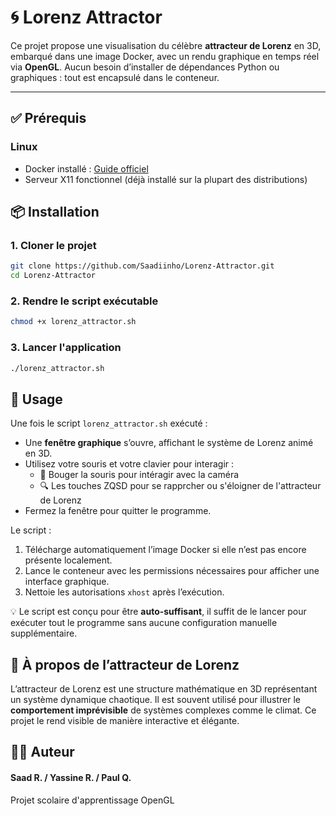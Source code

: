 # 🌀 Lorenz Attractor 

Ce projet propose une visualisation du célèbre **attracteur de Lorenz** en 3D, embarqué dans une image Docker, avec un rendu graphique en temps réel via **OpenGL**. Aucun besoin d’installer de dépendances Python ou graphiques : tout est encapsulé dans le conteneur.

---

## ✅ Prérequis

### Linux

- Docker installé : [Guide officiel](https://docs.docker.com/engine/install/)
- Serveur X11 fonctionnel (déjà installé sur la plupart des distributions)

## 📦 Installation

### 1. Cloner le projet

```bash
git clone https://github.com/Saadiinho/Lorenz-Attractor.git
cd Lorenz-Attractor
```

### 2. Rendre le script exécutable

```bash
chmod +x lorenz_attractor.sh
```

### 3. Lancer l'application

```bash
./lorenz_attractor.sh
```

## 🔧 Usage

Une fois le script `lorenz_attractor.sh` exécuté :

- Une **fenêtre graphique** s’ouvre, affichant le système de Lorenz animé en 3D.
- Utilisez votre souris et votre clavier pour interagir :
  - 🎥 Bouger la souris pour intéragir avec la caméra
  - 🔍 Les touches ZQSD pour se rapprcher ou s'éloigner de l'attracteur de Lorenz 
- Fermez la fenêtre pour quitter le programme.

Le script :
1. Télécharge automatiquement l’image Docker si elle n’est pas encore présente localement.
2. Lance le conteneur avec les permissions nécessaires pour afficher une interface graphique.
3. Nettoie les autorisations `xhost` après l’exécution.

💡 Le script est conçu pour être **auto-suffisant**, il suffit de le lancer pour exécuter tout le programme sans aucune configuration manuelle supplémentaire.



## 📖 À propos de l’attracteur de Lorenz

L’attracteur de Lorenz est une structure mathématique en 3D représentant un système dynamique chaotique. Il est souvent utilisé pour illustrer le **comportement imprévisible** de 
systèmes complexes comme le climat. 
Ce projet le rend visible de manière interactive et élégante.

## 👨‍💻 Auteur

#### Saad R. / Yassine R. / Paul Q.
Projet scolaire d'apprentissage OpenGL

